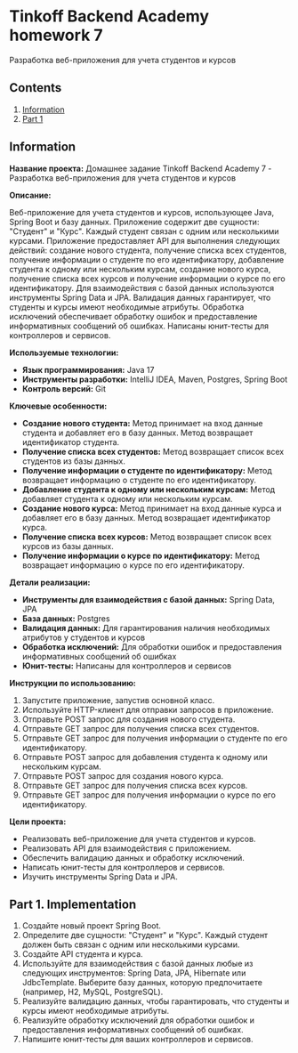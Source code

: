# Tinkoff Backend Academy homework 7

Разработка веб-приложения для учета студентов и курсов

## Contents

1. [Information](#information)
2. [Part 1](#part-1-implementation)

## Information

**Название проекта:** Домашнее задание Tinkoff Backend Academy 7 - Разработка веб-приложения для учета студентов и курсов

**Описание:**

Веб-приложение для учета студентов и курсов, использующее Java, Spring Boot и базу данных. Приложение содержит две сущности: "Студент" и "Курс". Каждый студент связан с одним или несколькими курсами. Приложение предоставляет API для выполнения следующих действий: создание нового студента, получение списка всех студентов, получение информации о студенте по его идентификатору, добавление студента к одному или нескольким курсам, создание нового курса, получение списка всех курсов и получение информации о курсе по его идентификатору. Для взаимодействия с базой данных используются инструменты Spring Data и JPA. Валидация данных гарантирует, что студенты и курсы имеют необходимые атрибуты. Обработка исключений обеспечивает обработку ошибок и предоставление информативных сообщений об ошибках. Написаны юнит-тесты для контроллеров и сервисов.

**Используемые технологии:**

- **Язык программирования:** Java 17
- **Инструменты разработки:** IntelliJ IDEA, Maven, Postgres, Spring Boot
- **Контроль версий:** Git

**Ключевые особенности:**

- **Создание нового студента:** Метод принимает на вход данные студента и добавляет его в базу данных. Метод возвращает идентификатор студента.
- **Получение списка всех студентов:** Метод возвращает список всех студентов из базы данных.
- **Получение информации о студенте по идентификатору:** Метод возвращает информацию о студенте по его идентификатору.
- **Добавление студента к одному или нескольким курсам:** Метод добавляет студента к одному или нескольким курсам.
- **Создание нового курса:** Метод принимает на вход данные курса и добавляет его в базу данных. Метод возвращает идентификатор курса.
- **Получение списка всех курсов:** Метод возвращает список всех курсов из базы данных.
- **Получение информации о курсе по идентификатору:** Метод возвращает информацию о курсе по его идентификатору.

**Детали реализации:**

- **Инструменты для взаимодействия с базой данных:** Spring Data, JPA
- **База данных:** Postgres
- **Валидация данных:** Для гарантирования наличия необходимых атрибутов у студентов и курсов
- **Обработка исключений:** Для обработки ошибок и предоставления информативных сообщений об ошибках
- **Юнит-тесты:** Написаны для контроллеров и сервисов

**Инструкции по использованию:**

1. Запустите приложение, запустив основной класс.
2. Используйте HTTP-клиент для отправки запросов в приложение.
3. Отправьте POST запрос для создания нового студента.
4. Отправьте GET запрос для получения списка всех студентов.
5. Отправьте GET запрос для получения информации о студенте по его идентификатору.
6. Отправьте POST запрос для добавления студента к одному или нескольким курсам.
7. Отправьте POST запрос для создания нового курса.
8. Отправьте GET запрос для получения списка всех курсов.
9. Отправьте GET запрос для получения информации о курсе по его идентификатору.

**Цели проекта:**

- Реализовать веб-приложение для учета студентов и курсов.
- Реализовать API для взаимодействия с приложением.
- Обеспечить валидацию данных и обработку исключений.
- Написать юнит-тесты для контроллеров и сервисов.
- Изучить инструменты Spring Data и JPA.

## Part 1. Implementation

1. Создайте новый проект Spring Boot.
2. Определите две сущности: "Студент" и "Курс". Каждый студент должен быть связан с одним или несколькими курсами.
3. Создайте API студента и курса.
4. Используйте для взаимодействия с базой данных любые из следующих инструментов: Spring Data, JPA, Hibernate или JdbcTemplate. Выберите базу данных, которую предпочитаете (например, H2, MySQL, PostgreSQL).
5. Реализуйте валидацию данных, чтобы гарантировать, что студенты и курсы имеют необходимые атрибуты.
6. Реализуйте обработку исключений для обработки ошибок и предоставления информативных сообщений об ошибках.
7. Напишите юнит-тесты для ваших контроллеров и сервисов.
